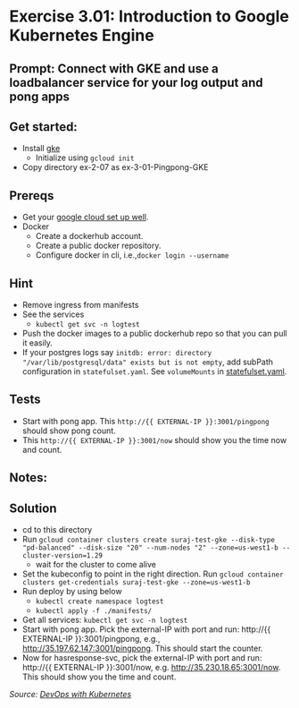# Exercise 3.01: Introduction to Google Kubernetes Engine

## Prompt: Connect with GKE and use a loadbalancer service for your log output and pong apps

## Get started:
- Install [gke](https://cloud.google.com/sdk/docs/install)
    - Initialize using `gcloud init`
- Copy directory ex-2-07 as ex-3-01-Pingpong-GKE

## Prereqs
- Get your [google cloud set up well](https://cloud.google.com/sdk/docs/install).
- Docker
    - Create a dockerhub account.
    - Create a public docker repository.
    - Configure docker in cli, i.e.,`docker login --username`

## Hint
- Remove ingress from manifests
- See the services
    - `kubectl get svc -n logtest`
- Push the docker images to a public dockerhub repo so that you can pull it easily.
- If your postgres logs say `initdb: error: directory "/var/lib/postgresql/data" exists but is not empty`, add subPath configuration in `statefulset.yaml`. See `volumeMounts` in [statefulset.yaml](./manifests/postgres-statefulset.yaml#29).

## Tests
- Start with pong app. This `http://{{ EXTERNAL-IP }}:3001/pingpong` should show pong count.
- This `http://{{ EXTERNAL-IP }}:3001/now` should show you the time now and count.

## Notes:

## Solution
- cd to this directory
- Run `gcloud container clusters create suraj-test-gke --disk-type "pd-balanced" --disk-size "20" --num-nodes "2" --zone=us-west1-b --cluster-version=1.29`
    - wait for the cluster to come alive
- Set the kubeconfig to point in the right direction. Run `gcloud container clusters get-credentials suraj-test-gke --zone=us-west1-b`
- Run deploy by using below
    - `kubectl create namespace logtest`
    - `kubectl apply -f ./manifests/`
- Get all services: `kubectl get svc -n logtest`
- Start with pong app. Pick the external-IP with port and run: http://{{ EXTERNAL-IP }}:3001/pingpong, e.g., http://35.197.62.147:3001/pingpong. This should start the counter.
- Now for hasresponse-svc, pick the external-IP with port and run: http://{{ EXTERNAL-IP }}:3001/now, e.g. http://35.230.18.65:3001/now. This should show you the time and count.

<i>Source: [DevOps with Kubernetes](https://devopswithkubernetes.com/part-3/1-introduction-to-gke)</i>